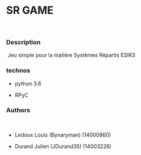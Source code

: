 SR GAME
=======

 

### Description

 Jeu simple pour la matière Systèmes Répartis ESIR3

### technos

-   python 3.6

-   RPyC

### Authors

 

-   Ledoux Louis (Bynaryman) (14000860)

-   Durand Julien (JDurand35) (14003228)
